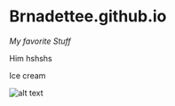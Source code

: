 # Brnadettee.github.io 

*My favorite Stuff*

Him hshshs

Ice cream

![alt text](https://joyfoodsunshine.com/wp-content/uploads/2020/06/homemade-chocolate-ice-cream-recipe-7.jpg)
